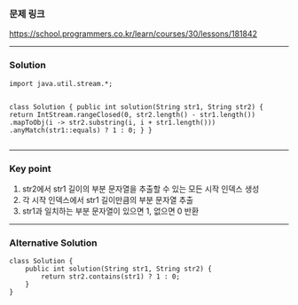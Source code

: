 <h3 id="문제-링크">문제 링크</h3>
<p><a href="https://school.programmers.co.kr/learn/courses/30/lessons/181842">https://school.programmers.co.kr/learn/courses/30/lessons/181842</a></p>
<hr />
<h3 id="solution">Solution</h3>
<pre><code class="language-java">import java.util.stream.*;

class Solution {
    public int solution(String str1, String str2) {
        return IntStream.rangeClosed(0, str2.length() - str1.length())
            .mapToObj(i -&gt; str2.substring(i, i + str1.length()))
            .anyMatch(str1::equals) ? 1 : 0;
    }
}</code></pre>
<hr />
<h3 id="key-point">Key point</h3>
<ol>
<li>str2에서 str1 길이의 부분 문자열을 추출할 수 있는 모든 시작 인덱스 생성</li>
<li>각 시작 인덱스에서 str1 길이만큼의 부분 문자열 추출</li>
<li>str1과 일치하는 부분 문자열이 있으면 1, 없으면 0 반환</li>
</ol>
<hr />
<h3 id="alternative-solution">Alternative Solution</h3>
<pre><code class="language-java">class Solution {
    public int solution(String str1, String str2) {
        return str2.contains(str1) ? 1 : 0;
    }
}</code></pre>